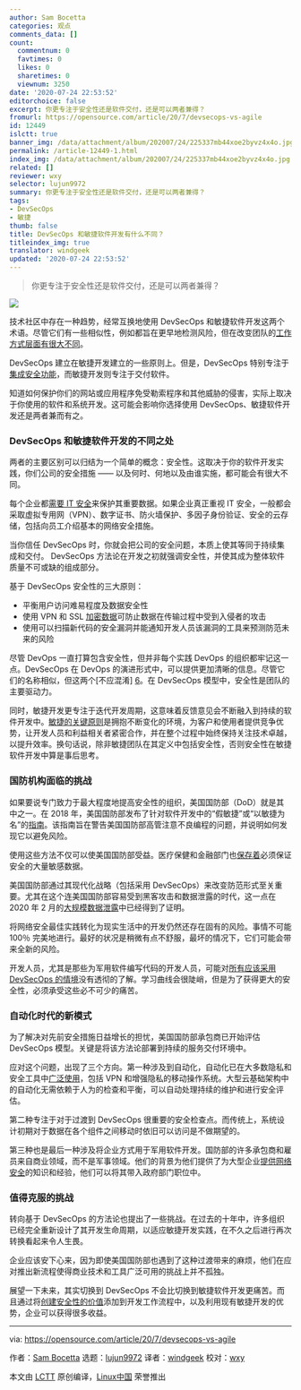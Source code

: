 ```yaml
---
author: Sam Bocetta
categories: 观点
comments_data: []
count:
  commentnum: 0
  favtimes: 0
  likes: 0
  sharetimes: 0
  viewnum: 3250
date: '2020-07-24 22:53:52'
editorchoice: false
excerpt: 你更专注于安全性还是软件交付，还是可以两者兼得？
fromurl: https://opensource.com/article/20/7/devsecops-vs-agile
id: 12449
islctt: true
banner_img: /data/attachment/album/202007/24/225337mb44xoe2byvz4x4o.jpg
permalink: /article-12449-1.html
index_img: /data/attachment/album/202007/24/225337mb44xoe2byvz4x4o.jpg.thumb.jpg
related: []
reviewer: wxy
selector: lujun9972
summary: 你更专注于安全性还是软件交付，还是可以两者兼得？
tags:
- DevSecOps
- 敏捷
thumb: false
title: DevSecOps 和敏捷软件开发有什么不同？
titleindex_img: true
translator: windgeek
updated: '2020-07-24 22:53:52'
---
```



> 
> 你更专注于安全性还是软件交付，还是可以两者兼得？
> 
> 
> 


![](/data/attachment/album/202007/24/225337mb44xoe2byvz4x4o.jpg)


技术社区中存在一种趋势，经常互换地使用 DevSecOps 和敏捷软件开发这两个术语。尽管它们有一些相似性，例如都旨在更早地检测风险，但在改变团队的[工作方式层面有很大不同](https://tech.gsa.gov/guides/understanding_differences_agile_devsecops/)。


DevSecOps 建立在敏捷开发建立的一些原则上。但是，DevSecOps 特别专注于[集成安全功能](https://www.redhat.com/en/toindex_imgs/devops/what-is-devsecops)，而敏捷开发则专注于交付软件。


知道如何保护你们的网站或应用程序免受勒索程序和其他威胁的侵害，实际上取决于你使用的软件和系统开发。这可能会影响你选择使用 DevSecOps、敏捷软件开发还是两者兼而有之。


### DevSecOps 和敏捷软件开发的不同之处


两者的主要区别可以归结为一个简单的概念：安全性。这取决于你的软件开发实践，你们公司的安全措施 —— 以及何时、何地以及由谁实施，都可能会有很大不同。


每个企业都[需要 IT 安全](https://www.redhat.com/en/toindex_imgs/security)来保护其重要数据。如果企业真正重视 IT 安全，一般都会采取虚拟专用网（VPN）、数字证书、防火墙保护、多因子身份验证、安全的云存储，包括向员工介绍基本的网络安全措施。


当你信任 DevSecOps 时，你就会把公司的安全问题，本质上使其等同于持续集成和交付。 DevSecOps 方法论在开发之初就强调安全性，并使其成为整体软件质量不可或缺的组成部分。


基于 DevSecOps 安全性的三大原则：


* 平衡用户访问难易程度及数据安全性
* 使用 VPN 和 SSL [加密数据](https://surfshark.com/blog/does-vpn-protect-you-from-hackers)可防止数据在传输过程中受到入侵者的攻击
* 使用可以扫描新代码的安全漏洞并能通知开发人员该漏洞的工具来预测防范未来的风险


尽管 DevOps 一直打算包含安全性，但并非每个实践 DevOps 的组织都牢记这一点。DevSecOps 在 DevOps 的演进形式中，可以提供更加清晰的信息。尽管它们的名称相似，但这两个[不应混淆] [6](https://www.infoq.com/articles/evolve-devops-devsecops/)。在 DevSecOps 模型中，安全性是团队的主要驱动力。


同时，敏捷开发更专注于迭代开发周期，这意味着反馈意见会不断融入到持续的软件开发中。[敏捷的关键原则](https://enterprisersproject.com/article/2019/9/agile-project-management-explained)是拥抱不断变化的环境，为客户和使用者提供竞争优势，让开发人员和利益相关者紧密合作，并在整个过程中始终保持关注技术卓越，以提升效率。换句话说，除非敏捷团队在其定义中包括安全性，否则安全性在敏捷软件开发中算是事后思考。


### 国防机构面临的挑战


如果要说专门致力于最大程度地提高安全性的组织，美国国防部（DoD）就是其中之一。在 2018 年，美国国防部发布了针对软件开发中的“假敏捷”或“以敏捷为名”的[指南](https://www.governmentciomedia.com/defense-innovation-board-issues-guide-detecting-agile-bs)。该指南旨在警告美国国防部高管注意不良编程的问题，并说明如何发现它以避免风险。


使用这些方法不仅可以使美国国防部受益。医疗保健和金融部门也[保存着](https://www.redhat.com/en/solutions/financial-services)必须保证安全的大量敏感数据。


美国国防部通过其现代化战略（包括采用 DevSecOps）来改变防范形式至关重要。尤其在这个连美国国防部容易受到黑客攻击和数据泄露的时代，这一点在 2020 年 2 月的[大规模数据泄露](https://www.military.com/daily-news/2020/02/25/dod-agency-suffers-data-breach-potentially-compromising-ssns.html)中已经得到了证明。


将网络安全最佳实践转化为现实生活中的开发仍然还存在固有的风险。事情不可能 100％ 完美地进行。最好的状况是稍微有点不舒服，最坏的情况下，它们可能会带来全新的风险。


开发人员，尤其是那些为军用软件编写代码的开发人员，可能对[所有应该采用 DevSecOps 的情境](https://fcw.com/articles/2020/01/23/dod-devsecops-guidance-williams.aspx)没有透彻的了解。学习曲线会很陡峭，但是为了获得更大的安全性，必须承受这些必不可少的痛苦。


### 自动化时代的新模式


为了解决对先前安全措施日益增长的担忧，美国国防部承包商已开始评估 DevSecOps 模型。关键是将该方法论部署到持续的服务交付环境中。


应对这个问题，出现了三个方向。第一种涉及到自动化，自动化已在大多数隐私和安全工具中[广泛使用](https://privacyaustralia.net/privacy-tools/)，包括 VPN 和增强隐私的移动操作系统。大型云基础架构中的自动化无需依赖于人为的检查和平衡，可以自动处理持续的维护和进行安全评估。


第二种专注于对于过渡到 DevSecOps 很重要的安全检查点。而传统上，系统设计初期对于数据在各个组件之间移动时依旧可以访问是不做期望的。


第三种也是最后一种涉及将企业方式用于军用软件开发。国防部的许多承包商和雇员来自商业领域，而不是军事领域。他们的背景为他们提供了为大型企业[提供网络安全](https://www.securitymagazine.com/articles/88301-cybersecurity-is-standard-business-practice-for-large-companies)的知识和经验，他们可以将其带入政府部门职位中。


### 值得克服的挑战


转向基于 DevSecOps 的方法论也提出了一些挑战。在过去的十年中，许多组织已经完全重新设计了其开发生命周期，以适应敏捷开发实践，在不久之后进行再次转换看起来令人生畏。


企业应该安下心来，因为即使美国国防部也遇到了这种过渡带来的麻烦，他们在应对推出新流程使得商业技术和工具广泛可用的挑战上并不孤独。


展望一下未来，其实切换到 DevSecOps 不会比切换到敏捷软件开发更痛苦。而且通过将[创建安全性的价值](https://www.redhat.com/en/toindex_imgs/security)添加到开发工作流程中，以及利用现有敏捷开发的优势，企业可以获得很多收益。




---


via: <https://opensource.com/article/20/7/devsecops-vs-agile>


作者：[Sam Bocetta](https://opensource.com/users/sambocetta) 选题：[lujun9972](https://github.com/lujun9972) 译者：[windgeek](https://github.com/windgeek) 校对：[wxy](https://github.com/wxy)


本文由 [LCTT](https://github.com/LCTT/TranslateProject) 原创编译，[Linux中国](https://linux.cn/) 荣誉推出